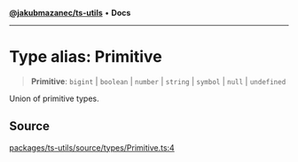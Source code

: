 [**@jakubmazanec/ts-utils**](../README.md) • **Docs**

---

# Type alias: Primitive

> **Primitive**: `bigint` \| `boolean` \| `number` \| `string` \| `symbol` \| `null` \| `undefined`

Union of primitive types.

## Source

[packages/ts-utils/source/types/Primitive.ts:4](https://github.com/jakubmazanec/js-tools/blob/4653f1571319b3537b5a901a19e171562b7727e5/packages/ts-utils/source/types/Primitive.ts#L4)
